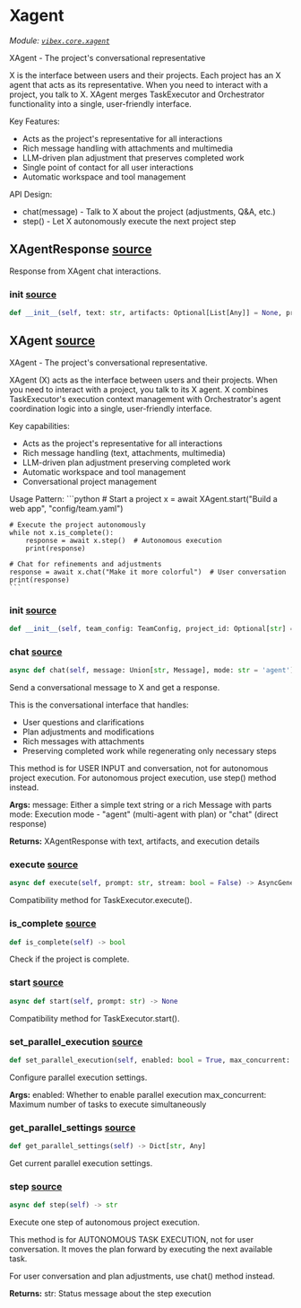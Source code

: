 # Xagent

*Module: [`vibex.core.xagent`](https://github.com/dustland/vibex/blob/main/src/vibex/core/xagent.py)*

XAgent - The project's conversational representative

X is the interface between users and their projects. Each project has an X agent
that acts as its representative. When you need to interact with a project, you
talk to X. XAgent merges TaskExecutor and Orchestrator functionality into a 
single, user-friendly interface.

Key Features:
- Acts as the project's representative for all interactions
- Rich message handling with attachments and multimedia
- LLM-driven plan adjustment that preserves completed work
- Single point of contact for all user interactions
- Automatic workspace and tool management

API Design:
- chat(message) - Talk to X about the project (adjustments, Q&A, etc.)
- step() - Let X autonomously execute the next project step

## XAgentResponse <a href="https://github.com/dustland/vibex/blob/main/src/vibex/core/xagent.py#L54" class="source-link" title="View source code">source</a>

Response from XAgent chat interactions.

### __init__ <a href="https://github.com/dustland/vibex/blob/main/src/vibex/core/xagent.py#L57" class="source-link" title="View source code">source</a>

```python
def __init__(self, text: str, artifacts: Optional[List[Any]] = None, preserved_steps: Optional[List[str]] = None, regenerated_steps: Optional[List[str]] = None, plan_changes: Optional[Dict[str, Any]] = None, metadata: Optional[Dict[str, Any]] = None, user_message: Optional['Message'] = None, assistant_message: Optional['Message'] = None, message_id: Optional[str] = None)
```
## XAgent <a href="https://github.com/dustland/vibex/blob/main/src/vibex/core/xagent.py#L80" class="source-link" title="View source code">source</a>

XAgent - The project's conversational representative.

XAgent (X) acts as the interface between users and their projects. When you
need to interact with a project, you talk to its X agent. X combines 
TaskExecutor's execution context management with Orchestrator's agent 
coordination logic into a single, user-friendly interface.

Key capabilities:
- Acts as the project's representative for all interactions
- Rich message handling (text, attachments, multimedia)
- LLM-driven plan adjustment preserving completed work
- Automatic workspace and tool management
- Conversational project management

Usage Pattern:
    ```python
    # Start a project
    x = await XAgent.start("Build a web app", "config/team.yaml")

    # Execute the project autonomously
    while not x.is_complete():
        response = await x.step()  # Autonomous execution
        print(response)

    # Chat for refinements and adjustments
    response = await x.chat("Make it more colorful")  # User conversation
    print(response)
    ```

### __init__ <a href="https://github.com/dustland/vibex/blob/main/src/vibex/core/xagent.py#L112" class="source-link" title="View source code">source</a>

```python
def __init__(self, team_config: TeamConfig, project_id: Optional[str] = None, workspace_dir: Optional[Path] = None, initial_prompt: Optional[str] = None)
```
### chat <a href="https://github.com/dustland/vibex/blob/main/src/vibex/core/xagent.py#L311" class="source-link" title="View source code">source</a>

```python
async def chat(self, message: Union[str, Message], mode: str = 'agent') -> XAgentResponse
```

Send a conversational message to X and get a response.

This is the conversational interface that handles:
- User questions and clarifications
- Plan adjustments and modifications
- Rich messages with attachments
- Preserving completed work while regenerating only necessary steps

This method is for USER INPUT and conversation, not for autonomous project execution.
For autonomous project execution, use step() method instead.

**Args:**
    message: Either a simple text string or a rich Message with parts
    mode: Execution mode - "agent" (multi-agent with plan) or "chat" (direct response)

**Returns:**
    XAgentResponse with text, artifacts, and execution details

### execute <a href="https://github.com/dustland/vibex/blob/main/src/vibex/core/xagent.py#L1180" class="source-link" title="View source code">source</a>

```python
async def execute(self, prompt: str, stream: bool = False) -> AsyncGenerator[Task, None]
```

Compatibility method for TaskExecutor.execute().

### is_complete <a href="https://github.com/dustland/vibex/blob/main/src/vibex/core/xagent.py#L1198" class="source-link" title="View source code">source</a>

```python
def is_complete(self) -> bool
```

Check if the project is complete.

### start <a href="https://github.com/dustland/vibex/blob/main/src/vibex/core/xagent.py#L1204" class="source-link" title="View source code">source</a>

```python
async def start(self, prompt: str) -> None
```

Compatibility method for TaskExecutor.start().

### set_parallel_execution <a href="https://github.com/dustland/vibex/blob/main/src/vibex/core/xagent.py#L1208" class="source-link" title="View source code">source</a>

```python
def set_parallel_execution(self, enabled: bool = True, max_concurrent: int = 3) -> None
```

Configure parallel execution settings.

**Args:**
    enabled: Whether to enable parallel execution
    max_concurrent: Maximum number of tasks to execute simultaneously

### get_parallel_settings <a href="https://github.com/dustland/vibex/blob/main/src/vibex/core/xagent.py#L1220" class="source-link" title="View source code">source</a>

```python
def get_parallel_settings(self) -> Dict[str, Any]
```

Get current parallel execution settings.

### step <a href="https://github.com/dustland/vibex/blob/main/src/vibex/core/xagent.py#L1227" class="source-link" title="View source code">source</a>

```python
async def step(self) -> str
```

Execute one step of autonomous project execution.

This method is for AUTONOMOUS TASK EXECUTION, not for user conversation.
It moves the plan forward by executing the next available task.

For user conversation and plan adjustments, use chat() method instead.

**Returns:**
    str: Status message about the step execution
